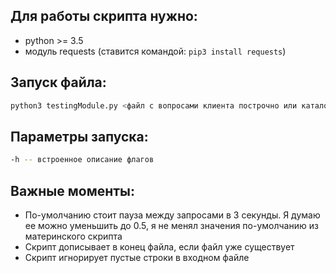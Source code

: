 ## Для работы скрипта нужно:  
- python >= 3.5  
- модуль requests (ставится командой: ```pip3 install requests```)  
  
## Запуск файла:  
```.bash  
python3 testingModule.py <файл с вопросами клиента построчно или каталог с файлами>  
```  
  
## Параметры запуска:  
```.bash  
-h -- встроенное описание флагов  
```  
  
## Важные моменты:  
- По-умолчанию стоит пауза между запросами в 3 секунды. Я думаю ее можно уменьшить до 0.5, я не менял значения по-умолчанию из материнского скрипта  
- Скрипт дописывает в конец файла, если файл уже существует  
- Скрипт игнорирует пустые строки в входном файле  
  
